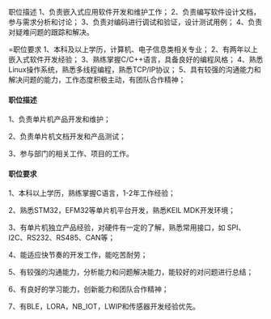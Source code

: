 
职位描述
1、负责嵌入式应用软件开发和维护工作；
2、负责编写软件设计文档，参与需求分析和讨论；
3、负责对编码进行调试和验证，设计测试用例；
4、负责对疑难问题的跟踪和解决。

=职位要求
1、本科及以上学历，计算机、电子信息类相关专业；
2、有两年以上嵌入式软件开发经验；
3、熟练掌握C/C++语言，具备良好的编程风格；
4、熟悉Linux操作系统，熟悉多线程编程，熟悉TCP/IP协议；
5、具有较强的沟通能力和解决问题的能力，工作态度积极主动，有团队合作精神；



#### 职位描述

1、负责单片机产品开发和维护；

2、负责单片机文档开发和产品测试；

3、参与部门的相关工作、项目的工作。 



#### 职位要求

1、本科以上学历，熟练掌握C语言，1-2年工作经验；

2、熟悉STM32，EFM32等单片机平台开发，熟悉KEIL MDK开发环境；

3、有单片机独立产品经验，对硬件有一定的了解，熟悉常用接口，如 SPI、I2C、RS232、RS485、CAN等；

4、能适应快节奏的开发工作，能吃苦耐劳；

5、有较强的沟通能力，分析能力和问题解决能力，能较好的对问题进行总结；

6、有良好的学习能力，创新能力和团队合作精神；

7、有BLE，LORA，NB_IOT，LWIP和传感器开发经验优先。

